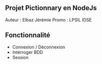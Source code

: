 ## Projet Pictionnary en NodeJs
Auteur : Elbaz Jérémie
Promo : LPSIL IDSE

## Fonctionnalité
- Connexion / Déconnexion
- Intérroger BDD
- Session 
